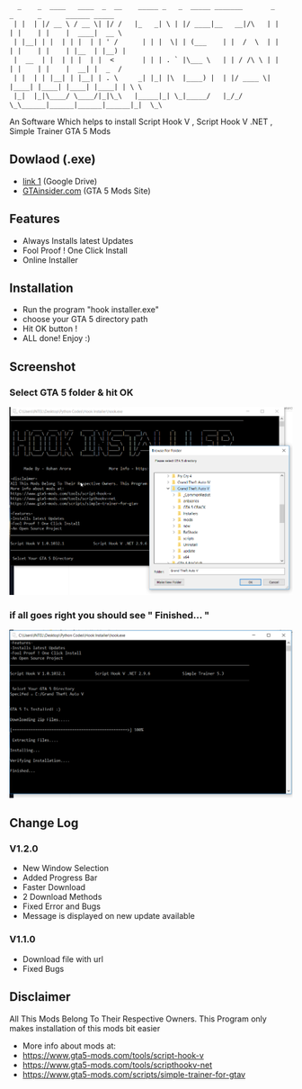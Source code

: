 ```
  _    _  ____   ____  _  __    _____ _   _  _____ _______       _      _      _      ______ _____  
 | |  | |/ __ \ / __ \| |/ /   |_   _| \ | |/ ____|__   __|/\   | |    | |    | |    |  ____|  __ \ 
 | |__| | |  | | |  | | ' /      | | |  \| | (___    | |  /  \  | |    | |    | |    | |__  | |__) |
 |  __  | |  | | |  | |  <       | | | . ` |\___ \   | | / /\ \ | |    | |    | |    |  __| |  _  / 
 | |  | | |__| | |__| | . \     _| |_| |\  |____) |  | |/ ____ \| |____| |____| |____| |____| | \ \ 
 |_|  |_|\____/ \____/|_|\_\   |_____|_| \_|_____/   |_/_/    \_\______|______|______|______|_|  \_\

```

An Software Which helps to install  Script Hook V , Script Hook V .NET , Simple Trainer GTA 5 Mods

## Dowlaod (.exe)
- [link 1](https://drive.google.com/open?id=0B2rWbX6AF06hTXZhdjZxNUE5Z2c) (Google Drive)
- [GTAinsider.com](http://www.gtainside.com/en/gta5/tools/105889-hook-installer/) (GTA 5 Mods Site)

## Features
- Always Installs latest Updates
- Fool Proof ! One Click Install
- Online Installer

## Installation
- Run the program "hook installer.exe"
- choose your GTA 5 directory path
- Hit OK button !
- ALL done!  Enjoy :)

## Screenshot

### Select GTA 5 folder & hit OK
![alt text](https://raw.githubusercontent.com/RohanArora13/Hook/master/screenshot/1%20screen%20shot%20Hook%20Installer.png)

### if all goes right you should see " Finished... "

![alt text](https://raw.githubusercontent.com/RohanArora13/Hook/master/screenshot/3%20screen%20shot%20Hook%20Installer.png)

## Change Log 
### V1.2.0
- New Window Selection
- Added Progress Bar
- Faster Download 
- 2 Download Methods
- Fixed Error and Bugs
- Message is displayed on new update available  


### V1.1.0
- Download file with url
- Fixed Bugs

## Disclaimer
All This Mods Belong To Their Respective Owners. This Program only makes installation of this mods bit easier
- More info about mods at:
- https://www.gta5-mods.com/tools/script-hook-v
- https://www.gta5-mods.com/tools/scripthookv-net
- https://www.gta5-mods.com/scripts/simple-trainer-for-gtav


